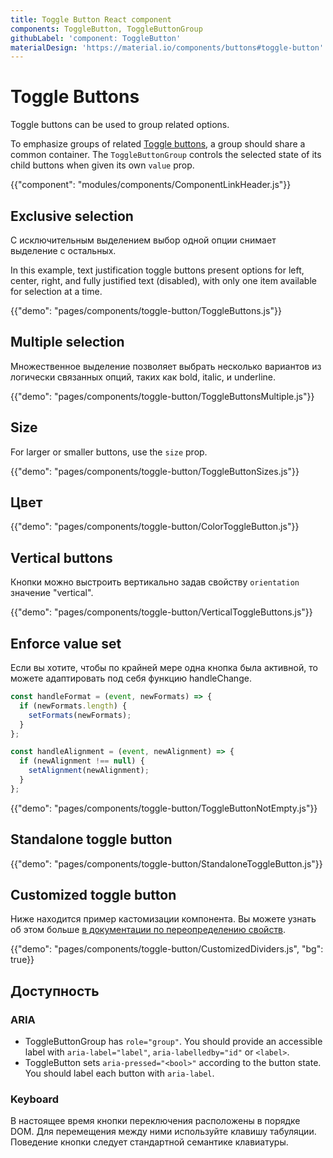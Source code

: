 ```yaml
---
title: Toggle Button React component
components: ToggleButton, ToggleButtonGroup
githubLabel: 'component: ToggleButton'
materialDesign: 'https://material.io/components/buttons#toggle-button'
---
```


# Toggle Buttons

<p class="description">Toggle buttons can be used to group related options.</p>

To emphasize groups of related [Toggle buttons](https://material.io/components/buttons#toggle-button), a group should share a common container. The `ToggleButtonGroup` controls the selected state of its child buttons when given its own `value` prop.

{{"component": "modules/components/ComponentLinkHeader.js"}}

## Exclusive selection

С исключительным выделением выбор одной опции снимает выделение с остальных.

In this example, text justification toggle buttons present options for left, center, right, and fully justified text (disabled), with only one item available for selection at a time.

{{"demo": "pages/components/toggle-button/ToggleButtons.js"}}

## Multiple selection

Множественное выделение позволяет выбрать несколько вариантов из логически связанных опций, таких как bold, italic, и underline.

{{"demo": "pages/components/toggle-button/ToggleButtonsMultiple.js"}}

## Size

For larger or smaller buttons, use the `size` prop.

{{"demo": "pages/components/toggle-button/ToggleButtonSizes.js"}}

## Цвет

{{"demo": "pages/components/toggle-button/ColorToggleButton.js"}}

## Vertical buttons

Кнопки можно выстроить вертикально задав свойству `orientation` значение "vertical".

{{"demo": "pages/components/toggle-button/VerticalToggleButtons.js"}}

## Enforce value set

Если вы хотите, чтобы по крайней мере одна кнопка была активной, то можете адаптировать под себя функцию handleChange.

```jsx
const handleFormat = (event, newFormats) => {
  if (newFormats.length) {
    setFormats(newFormats);
  }
};

const handleAlignment = (event, newAlignment) => {
  if (newAlignment !== null) {
    setAlignment(newAlignment);
  }
};
```

{{"demo": "pages/components/toggle-button/ToggleButtonNotEmpty.js"}}

## Standalone toggle button

{{"demo": "pages/components/toggle-button/StandaloneToggleButton.js"}}

## Customized toggle button

Ниже находится пример кастомизации компонента. Вы можете узнать об этом больше [в документации по переопределению свойств](/customization/how-to-customize/).

{{"demo": "pages/components/toggle-button/CustomizedDividers.js", "bg": true}}

## Доступность

### ARIA

- ToggleButtonGroup has `role="group"`. You should provide an accessible label with `aria-label="label"`, `aria-labelledby="id"` or `<label>`.
- ToggleButton sets `aria-pressed="<bool>"` according to the button state. You should label each button with `aria-label`.

### Keyboard

В настоящее время кнопки переключения расположены в порядке DOM. Для перемещения между ними используйте клавишу табуляции. Поведение кнопки следует стандартной семантике клавиатуры.
